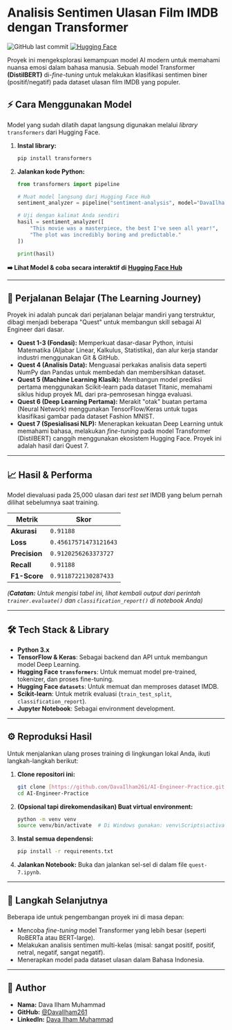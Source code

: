 # Analisis Sentimen Ulasan Film IMDB dengan Transformer

![GitHub last commit](https://img.shields.io/github/last-commit/DavaIlham261/AI-Engineer-Practice)
[![Hugging Face](https://img.shields.io/badge/Model%20on%20Hub-Hugging%20Face-yellow)](https://huggingface.co/DavaIlham/distilbert-finetuned-sentiment-imdb)

Proyek ini mengeksplorasi kemampuan model AI modern untuk memahami nuansa emosi dalam bahasa manusia. Sebuah model Transformer **(DistilBERT)** di-*fine-tuning* untuk melakukan klasifikasi sentimen biner (positif/negatif) pada dataset ulasan film IMDB yang populer.



## ⚡️ Cara Menggunakan Model

Model yang sudah dilatih dapat langsung digunakan melalui *library* `transformers` dari Hugging Face.

1.  **Instal library:**
    ```bash
    pip install transformers
    ```
2.  **Jalankan kode Python:**
    ```python
    from transformers import pipeline

    # Muat model langsung dari Hugging Face Hub
    sentiment_analyzer = pipeline("sentiment-analysis", model="DavaIlham/distilbert-finetuned-sentiment-imdb")

    # Uji dengan kalimat Anda sendiri
    hasil = sentiment_analyzer([
        "This movie was a masterpiece, the best I've seen all year!",
        "The plot was incredibly boring and predictable."
    ])

    print(hasil)
    ```

**➡️ Lihat Model & coba secara interaktif di [Hugging Face Hub](https://huggingface.co/DavaIlham/distilbert-finetuned-sentiment-imdb)**

---

## 🌱 Perjalanan Belajar (The Learning Journey)

Proyek ini adalah puncak dari perjalanan belajar mandiri yang terstruktur, dibagi menjadi beberapa "Quest" untuk membangun skill sebagai AI Engineer dari dasar.

* **Quest 1-3 (Fondasi):** Memperkuat dasar-dasar Python, intuisi Matematika (Aljabar Linear, Kalkulus, Statistika), dan alur kerja standar industri menggunakan Git & GitHub.
* **Quest 4 (Analisis Data):** Menguasai perkakas analisis data seperti NumPy dan Pandas untuk membedah dan membersihkan dataset.
* **Quest 5 (Machine Learning Klasik):** Membangun model prediksi pertama menggunakan Scikit-learn pada dataset Titanic, memahami siklus hidup proyek ML dari pra-pemrosesan hingga evaluasi.
* **Quest 6 (Deep Learning Pertama):** Merakit "otak" buatan pertama (Neural Network) menggunakan TensorFlow/Keras untuk tugas klasifikasi gambar pada dataset Fashion MNIST.
* **Quest 7 (Spesialisasi NLP):** Menerapkan kekuatan Deep Learning untuk memahami bahasa, melakukan *fine-tuning* pada model Transformer (DistilBERT) canggih menggunakan ekosistem Hugging Face. Proyek ini adalah hasil dari Quest 7.

---

## 📈 Hasil & Performa

Model dievaluasi pada 25,000 ulasan dari *test set* IMDB yang belum pernah dilihat sebelumnya saat training.

| Metrik          | Skor                        |
| --------------- | --------------------------- |
| **Akurasi** | `0.91188` |
| **Loss** | `0.45617571473121643`|
| **Precision** | `0.9120256263373727` |
| **Recall** | `0.91188` |
| **F1-Score** | `0.9118722130287433` |

*(**Catatan:** Untuk mengisi tabel ini, lihat kembali output dari perintah `trainer.evaluate()` dan `classification_report()` di notebook Anda)*

---

## 🛠️ Tech Stack & Library

* **Python 3.x**
* **TensorFlow & Keras**: Sebagai backend dan API untuk membangun model Deep Learning.
* **Hugging Face `transformers`**: Untuk memuat model pre-trained, tokenizer, dan proses fine-tuning.
* **Hugging Face `datasets`**: Untuk memuat dan memproses dataset IMDB.
* **Scikit-learn**: Untuk metrik evaluasi (`train_test_split`, `classification_report`).
* **Jupyter Notebook**: Sebagai environment development.

---

## ⚙️ Reproduksi Hasil

Untuk menjalankan ulang proses training di lingkungan lokal Anda, ikuti langkah-langkah berikut:

1.  **Clone repositori ini:**
    ```bash
    git clone [https://github.com/DavaIlham261/AI-Engineer-Practice.git](https://github.com/DavaIlham261/AI-Engineer-Practice.git)
    cd AI-Engineer-Practice
    ```

2.  **(Opsional tapi direkomendasikan) Buat virtual environment:**
    ```bash
    python -m venv venv
    source venv/bin/activate  # Di Windows gunakan: venv\Scripts\activate
    ```

3.  **Instal semua dependensi:**
    ```bash
    pip install -r requirements.txt
    ```

4.  **Jalankan Notebook:** Buka dan jalankan sel-sel di dalam file `quest-7.ipynb`.

---

## 🔮 Langkah Selanjutnya

Beberapa ide untuk pengembangan proyek ini di masa depan:
* Mencoba *fine-tuning* model Transformer yang lebih besar (seperti RoBERTa atau BERT-large).
* Melakukan analisis sentimen multi-kelas (misal: sangat positif, positif, netral, negatif, sangat negatif).
* Menerapkan model pada dataset ulasan dalam Bahasa Indonesia.

---

## 👤 Author

* **Nama:** Dava Ilham Muhammad
* **GitHub:** [@DavaIlham261](https://github.com/DavaIlham261)
* **LinkedIn:** [Dava Ilham Muhammad](https://www.linkedin.com/in/dava-muhammad-4861a3286/)